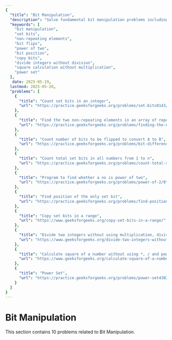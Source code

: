```yaml
---
{
  "title": "Bit Manipulation",
  "description": "Solve fundamental bit manipulation problems including counting set bits, finding non-repeating elements, bit flips, power of two checks, bit position identification, and performing arithmetic operations using bitwise techniques.",
  "keywords": [
    "bit manipulation",
    "set bits",
    "non-repeating elements",
    "bit flips",
    "power of two",
    "bit position",
    "copy bits",
    "divide integers without division",
    "square calculation without multiplication",
    "power set"
  ],
   date: 2025-05-19,
  lastmod: 2025-05-20,
  "problems": [
    {
      "title": "Count set bits in an integer",
      "url": "https://practice.geeksforgeeks.org/problems/set-bits0143/1"
    },
    {
      "title": "Find the two non-repeating elements in an array of repeating elements",
      "url": "https://practice.geeksforgeeks.org/problems/finding-the-numbers0215/1"
    },
    {
      "title": "Count number of bits to be flipped to convert A to B",
      "url": "https://practice.geeksforgeeks.org/problems/bit-difference/0"
    },
    {
      "title": "Count total set bits in all numbers from 1 to n",
      "url": "https://practice.geeksforgeeks.org/problems/count-total-set-bits/0"
    },
    {
      "title": "Program to find whether a no is power of two",
      "url": "https://practice.geeksforgeeks.org/problems/power-of-2/0"
    },
    {
      "title": "Find position of the only set bit",
      "url": "https://practice.geeksforgeeks.org/problems/find-position-of-set-bit3706/1"
    },
    {
      "title": "Copy set bits in a range",
      "url": "https://www.geeksforgeeks.org/copy-set-bits-in-a-range/"
    },
    {
      "title": "Divide two integers without using multiplication, division and mod operator",
      "url": "https://www.geeksforgeeks.org/divide-two-integers-without-using-multiplication-division-mod-operator/"
    },
    {
      "title": "Calculate square of a number without using *, / and pow()",
      "url": "https://www.geeksforgeeks.org/calculate-square-of-a-number-without-using-and-pow/"
    },
    {
      "title": "Power Set",
      "url": "https://practice.geeksforgeeks.org/problems/power-set4302/1"
    }
  ]
}
---
```

# Bit Manipulation

This section contains 10 problems related to Bit Manipulation.
